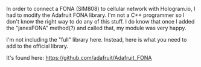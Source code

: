 In order to connect a FONA (SIM808) to cellular network with Hologram.io, I had to modify the Adafruit FONA library. I'm not a C++ programmer so I don't know the right way to do any of this stuff. I do know that once I added the "janesFONA" method(?) and called that, my module was very happy.

I'm not including the "full" library here. Instead, here is what you need to add to the official library.

It's found here: https://github.com/adafruit/Adafruit_FONA